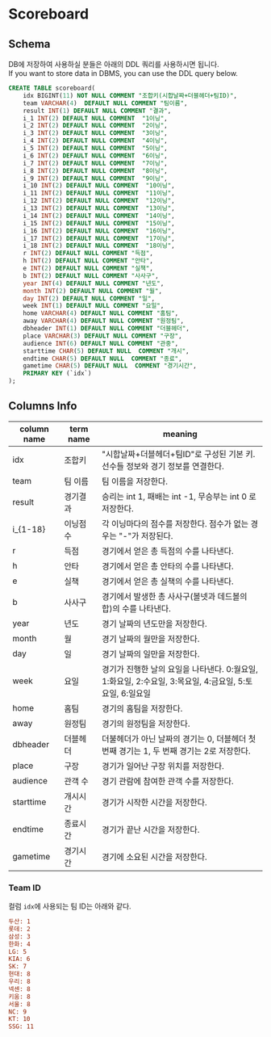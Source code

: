 # Scoreboard

## Schema

DB에 저장하여 사용하실 분들은 아래의 DDL 쿼리를 사용하시면 됩니다.  
If you want to store data in DBMS, you can use the DDL query below.

```sql
CREATE TABLE scoreboard(
    idx BIGINT(11) NOT NULL COMMENT "조합키(시합날짜+더블헤더+팀ID)",
    team VARCHAR(4)  DEFAULT NULL COMMENT "팀이름",
    result INT(1) DEFAULT NULL COMMENT "결과",
    i_1 INT(2) DEFAULT NULL COMMENT  "1이닝",
    i_2 INT(2) DEFAULT NULL COMMENT  "2이닝",
    i_3 INT(2) DEFAULT NULL COMMENT  "3이닝",
    i_4 INT(2) DEFAULT NULL COMMENT  "4이닝",
    i_5 INT(2) DEFAULT NULL COMMENT  "5이닝",
    i_6 INT(2) DEFAULT NULL COMMENT  "6이닝",
    i_7 INT(2) DEFAULT NULL COMMENT  "7이닝",
    i_8 INT(2) DEFAULT NULL COMMENT  "8이닝",
    i_9 INT(2) DEFAULT NULL COMMENT  "9이닝",
    i_10 INT(2) DEFAULT NULL COMMENT  "10이닝",
    i_11 INT(2) DEFAULT NULL COMMENT  "11이닝",
    i_12 INT(2) DEFAULT NULL COMMENT  "12이닝",
    i_13 INT(2) DEFAULT NULL COMMENT  "13이닝",
    i_14 INT(2) DEFAULT NULL COMMENT  "14이닝",
    i_15 INT(2) DEFAULT NULL COMMENT  "15이닝",
    i_16 INT(2) DEFAULT NULL COMMENT  "16이닝",
    i_17 INT(2) DEFAULT NULL COMMENT  "17이닝",
    i_18 INT(2) DEFAULT NULL COMMENT  "18이닝",
    r INT(2) DEFAULT NULL COMMENT "득점",
    h INT(2) DEFAULT NULL COMMENT "안타",
    e INT(2) DEFAULT NULL COMMENT "실책",
    b INT(2) DEFAULT NULL COMMENT "사사구",
    year INT(4) DEFAULT NULL COMMENT "년도",
    month INT(2) DEFAULT NULL COMMENT "월",
    day INT(2) DEFAULT NULL COMMENT "일",
    week INT(1) DEFAULT NULL COMMENT "요일",
    home VARCHAR(4) DEFAULT NULL COMMENT "홈팀",
    away VARCHAR(4) DEFAULT NULL COMMENT "원정팀",
    dbheader INT(1) DEFAULT NULL COMMENT "더블헤더",
    place VARCHAR(3) DEFAULT NULL COMMENT "구장",
    audience INT(6) DEFAULT NULL COMMENT "관중",
    starttime CHAR(5) DEFAULT NULL  COMMENT "개시",
    endtime CHAR(5) DEFAULT NULL  COMMENT "종료",
    gametime CHAR(5) DEFAULT NULL  COMMENT "경기시간",
    PRIMARY KEY (`idx`)
);
```

## Columns Info

|column name|term name|meaning|
|------------|-----------|---------|
|idx|조합키|"시합날짜+더블헤더+팀ID"로 구성된 기본 키. 선수들 정보와 경기 정보를 연결한다.|
|team|팀 이름|팀 이름을 저장한다.|
|result|경기결과|승리는 int 1, 패배는 int -1, 무승부는 int 0 로 저장한다.|
|i_{1-18}|이닝점수|각 이닝마다의 점수를 저장한다. 점수가 없는 경우는 "-"가 저장된다.|
|r|득점|경기에서 얻은 총 득점의 수를 나타낸다.|
|h|안타|경기에서 얻은 총 안타의 수를 나타낸다.|
|e|실책|경기에서 얻은 총 실책의 수를 나타낸다.|
|b|사사구|경기에서 발생한 총 사사구(볼넷과 데드볼의 합)의 수를 나타낸다.|
|year|년도|경기 날짜의 년도만을 저장한다.|
|month|월|경기 날짜의 월만을 저장한다.|
|day|일|경기 날짜의 일만을 저장한다.|
|week|요일|경기가 진행한 날의 요일을 나타낸다. 0:월요일, 1:화요일, 2:수요일, 3:목요일, 4:금요일, 5:토요일, 6:일요일|
|home|홈팀|경기의 홈팀을 저장한다.|
|away|원정팀|경기의 원정팀을 저장한다.|
|dbheader|더블헤더|더불헤더가 아닌 날짜의 경기는 0, 더블헤더 첫 번째 경기는 1, 두 번째 경기는 2로 저장한다.|
|place|구장|경기가 일어난 구장 위치를 저장한다.|
|audience|관객 수|경기 관람에 참여한 관객 수를 저장한다.|
|starttime|개시시간|경기가 시작한 시간을 저장한다.|
|endtime|종료시간|경기가 끝난 시간을 저장한다.|
|gametime|경기시간|경기에 소요된 시간을 저장한다.|

### Team ID

컬럼 `idx`에 사용되는 팀 ID는 아래와 같다.

```ini
두산: 1
롯데: 2
삼성: 3
한화: 4
LG: 5
KIA: 6
SK: 7
현대: 8
우리: 8
넥센: 8
키움: 8
서울: 8
NC: 9
KT: 10
SSG: 11
```
